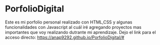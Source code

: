 # PorfolioDigital
Este es mi porfolio personal realizado con HTML,CSS y algunas funcionalidades con Javascript al cuál iré agregando  proyectos mas importantes que voy realizando dutrante mi aprendizaje.
Dejo el link para el acceso directo:
https://anap9292.github.io/PorfolioDigital/#
